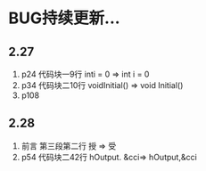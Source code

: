 # BUG持续更新...

## 2.27

1. p24 代码块一9行 inti = 0 => int i = 0
2. p34 代码块二10行 voidInitial() => void Initial()
3. p108

## 2.28

1. 前言 第三段第二行 授 => 受
2. p54 代码块二42行  hOutput. &cci=> hOutput,&cci

 